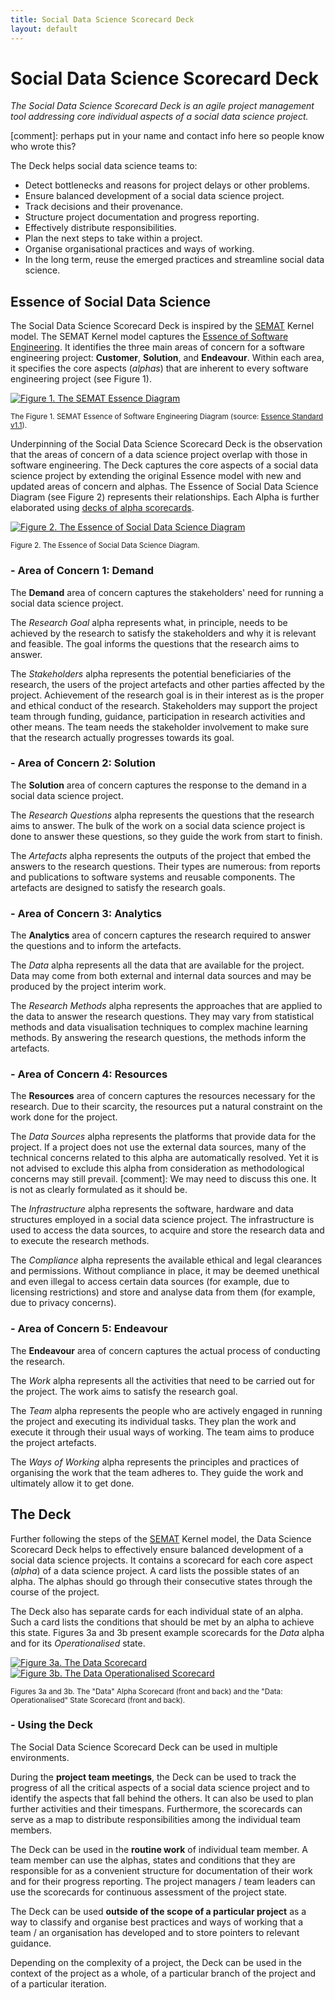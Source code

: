 ```yaml
---
title: Social Data Science Scorecard Deck
layout: default
---
```


# Social Data Science Scorecard Deck

*The Social Data Science Scorecard Deck is an agile project management tool addressing core
individual aspects of a social data science project.*

[comment]: perhaps put in your name and contact info here so people know who wrote this?

The Deck helps social data science teams to:

* Detect bottlenecks and reasons for project delays or other problems.
* Ensure balanced development of a social data science project.
* Track decisions and their provenance.
* Structure project documentation and progress reporting.
* Effectively distribute responsibilities.
* Plan the next steps to take within a project.
* Organise organisational practices and ways of working.
* In the long term, reuse the emerged practices and streamline social data science.

## Essence of Social Data Science

The Social Data Science Scorecard Deck is inspired by the [SEMAT](http://semat.org/) Kernel model.
The SEMAT Kernel model captures the [Essence of Software Engineering](http://semat.org/books-on-essence).
It identifies the three main areas of concern for a software engineering project:
**Customer**, **Solution**, and **Endeavour**. Within each area, it specifies the core aspects
(*alphas*) that are inherent to every software engineering project (see Figure 1).

[![Figure 1. The SEMAT Essence Diagram](semat_essence.png)](semat_essence.png)

<sup>The Figure 1. SEMAT Essence of Software Engineering Diagram (source: [Essence Standard
v1.1](http://semat.org/documents/20181/57862/formal-15-12-02.pdf/e7ba1188-c477-4585-b18a-06937f0e62f3)).</sup>

Underpinning of the Social Data Science Scorecard Deck is the observation that the areas of concern
of a data science project overlap with those in software engineering. The Deck captures the core
aspects of a social data science project by extending the original Essence model with new and
updated areas of concern and alphas. The Essence of Social Data Science Diagram (see Figure 2)
represents their relationships. Each Alpha is further elaborated using [decks of alpha 
scorecards](#the-deck).

[![Figure 2. The Essence of Social Data Science
Diagram](data_science_essence.svg)](data_science_essence.svg)

<sup>Figure 2. The Essence of Social Data Science Diagram.</sup>

### - Area of Concern 1: Demand

The **Demand** area of concern captures the stakeholders' need for running a social data science project.

The *Research Goal* alpha represents what, in principle, needs to be achieved by the research to satisfy
the stakeholders and
why it is relevant and feasible. The goal informs the questions that the research aims to answer.

The *Stakeholders* alpha represents the potential beneficiaries of the research, the users of the
project artefacts and other parties affected by the project. Achievement of the research goal is in 
their interest as is the proper and ethical conduct of the research. Stakeholders may support the
project team through funding, guidance, participation in research activities and other means. The
team needs the stakeholder involvement to make sure that the research actually progresses towards
its goal.

### - Area of Concern 2: Solution

The **Solution** area of concern captures the response to the demand in a social data science project.

The *Research Questions* alpha represents the questions that the research aims to answer. The bulk
of the work on a social data science project is done to answer these questions, so they guide the
work from start to finish.

The *Artefacts* alpha represents the outputs of the project that embed the answers to the research
questions. Their types are numerous: from reports and publications to software systems and reusable
components. The artefacts are designed to satisfy the research goals.

### - Area of Concern 3: Analytics

The **Analytics** area of concern captures the research required to answer the questions and to
inform the artefacts.

The *Data* alpha represents all the data that are available for the project. Data may come from both
external and internal data sources and may be produced by the project interim work.

The *Research Methods* alpha represents the approaches that are applied to the data to answer the
research questions. They may vary from statistical methods and data visualisation techniques to 
complex machine learning methods. By answering the research questions, the methods inform the artefacts.

### - Area of Concern 4: Resources

The **Resources** area of concern captures the resources necessary for the research. Due to their
scarcity, the resources put a natural constraint on the work done for the project.

The *Data Sources* alpha represents the platforms that provide data for the project. If a project
does not use the external data sources, many of the technical concerns related to this alpha are
automatically resolved. Yet it is not advised to exclude this alpha from consideration as
methodological concerns may still prevail.
[comment]: We may need to discuss this one. It is not as clearly formulated as it should be.

The *Infrastructure* alpha represents the software, hardware and data structures employed in a
social data science project. The infrastructure is used to access the data sources, to acquire and
store the research data and to execute the research methods.

The *Compliance* alpha represents the available ethical and legal clearances and permissions.
Without compliance in place, it may be deemed unethical and even illegal to access certain data
sources (for example, due to licensing restrictions) and store and analyse data from them (for example, 
due to privacy concerns).

### - Area of Concern 5: Endeavour

The **Endeavour** area of concern captures the actual process of conducting the research.

The *Work* alpha represents all the activities that need to be carried out for the project. The work
aims to satisfy the research goal.

The *Team* alpha represents the people who are actively engaged in running the project and executing
its individual tasks. They plan the work and execute it through their usual ways of working. The
team aims to produce the project artefacts.

The *Ways of Working* alpha represents the principles and practices of organising the work that the
team adheres to. They guide the work and ultimately allow it to get done.

## The Deck

Further following the steps of the [SEMAT](http://semat.org/) Kernel model, the Data Science
Scorecard Deck helps to effectively ensure balanced development of a social data science projects.
It contains a scorecard for each core aspect (*alpha*) of a data science project. A card lists the
possible states of an alpha. The alphas should go through their consecutive states through the
course of the project.

The Deck also has separate cards for each individual state of an alpha. Such a card lists the
conditions that should be met by an alpha to achieve this state. Figures 3a and 3b present example
scorecards for the *Data* alpha and for its *Operationalised* state.

[![Figure 3a. The Data Scorecard](data_card.svg)](data_card.svg)
[![Figure 3b. The Data Operationalised
Scorecard](data_operationalised_card.svg)](data_operationalised_card.svg)

<sup>Figures 3a and 3b. The "Data" Alpha Scorecard (front and back) and the "Data: Operationalised" State
Scorecard (front and back).</sup>

### - Using the Deck

The Social Data Science Scorecard Deck can be used in multiple environments.

During the **project team meetings**, the Deck can be used to track the progress of all the critical
aspects of a social data science project and to identify the aspects that fall behind the others. It
can also be used to plan further activities and their timespans. Furthermore, the scorecards can
serve as a map to distribute responsibilities among the individual team members.

The Deck can be used in the **routine work** of individual team member. A team member can use the
alphas, states and conditions that they are responsible for as a convenient structure for
documentation of their work and for their progress reporting. The project managers / team leaders
can use the scorecards for continuous assessment of the project state.

The Deck can be used **outside of the scope of a particular project** as a way to classify and
organise best practices and ways of working that a team / an organisation has developed and to store
pointers to relevant guidance.

Depending on the complexity of a project, the Deck can be used in the context of the project as a
whole, of a particular branch of the project and of a particular iteration.
